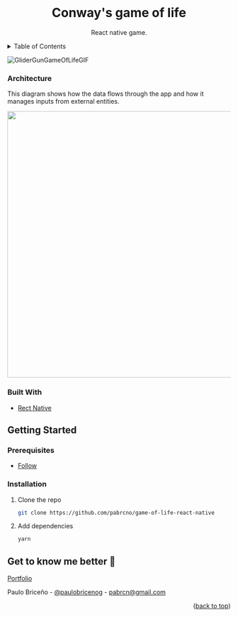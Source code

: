 <div id="top"></div>

<!-- PROJECT LOGO -->
<br />
<div align="center">

  <h1 align="center">Conway's game of life</h1>

  <p align="center">
   React native game.
   
</div>

<!-- TABLE OF CONTENTS -->
<details>
  <summary>Table of Contents</summary>
  <ol>
    <li>
      <ul>
        <li><a href="#built-with">Built With</a></li>
      </ul>
    </li>
    <li>
      <a href="#getting-started">Getting Started</a>
      <ul>
        <li><a href="#prerequisites">Prerequisites</a></li>
        <li><a href="#installation">Installation</a></li>
      </ul>
    </li>
    <li><a href="#apk">Apk</a></li>
    <li><a href="#roadmap">Roadmap</a></li>    
  </ol>
</details>

<!-- ABOUT THE PROJECT -->

![GliderGunGameOfLifeGIF](https://user-images.githubusercontent.com/48759680/168174564-52ae4bbb-60fc-4ff0-af7d-e06ada51d429.gif)


### Architecture

This diagram shows how the data flows through the app and how it manages inputs from external entities.

<img src="./readme_assets/DDD-architecture.png" height=600/>

### Built With

- [Rect Native](https://reactnative.dev/)

<!-- GETTING STARTED -->

## Getting Started

### Prerequisites

- [Follow](https://reactnative.dev/docs/getting-started)

### Installation

1. Clone the repo
   ```sh
   git clone https://github.com/pabrcno/game-of-life-react-native
   ```
2. Add dependencies
   ```sh
   yarn
   ```



<!-- CONTACT -->

## Get to know me better 🚀

<a href="https://pabrcno.github.io/portfolio/">Portfolio</a>

Paulo Briceño - [@paulobricenog](https://twitter.com/paulobricenog) - pabrcn@gmail.com

<p align="right">(<a href="#top">back to top</a>)</p>

